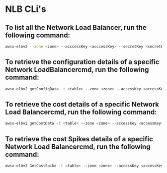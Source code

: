 # NLB CLi's

## To list all the Network Load Balancer, run the following command:

```bash
awsx-elbv2 --zone <zone> --acccessKey <acccessKey> --secretKey <secretKey> --crossAccountRoleArn <crossAccountRoleArn> --externalId <externalId>
```

## To retrieve the configuration details of a specific Network LoadBalancercmd, run the following command:

```bash
awsx-elbv2 getConfigData -t <table> --zone <zone> --accessKey <accessKey> --secretKey <secretKey> --crossAccountRoleArn <crossAccountRoleArn> --external <externalId>  --lbArns <lbArns>
```

## To retrieve the cost details of a specific Network Load Balancercmd, run the following command:

```bash
awsx-elbv2 getCostData -t <table> --zone <zone> --accessKey <accessKey> --secretKey <secretKey> --crossAccountRoleArn <crossAccountRoleArn> --external <externalId>
```

## To retrieve the cost Spikes details of a specific Network Load Balancercmd, run the following command:

```bash
awsx-elbv2 GetCostSpike -t <table> --zone <zone> --accessKey <accessKey> --secretKey <secretKey> --crossAccountRoleArn <crossAccountRoleArn> --external <externalId>  --granularity <granularity> --startDate <startDate> --endDate <endDate>
```
